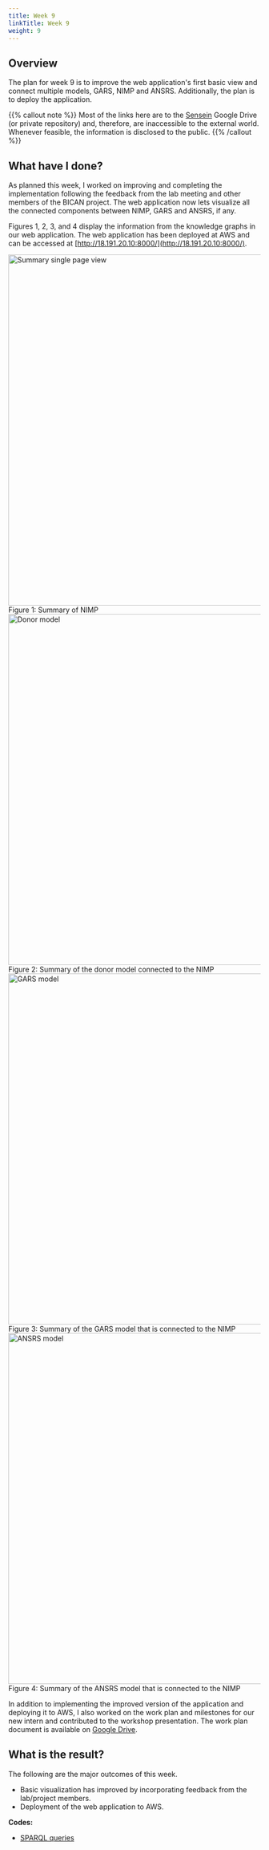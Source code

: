 ```yaml
---
title: Week 9
linkTitle: Week 9
weight: 9
---
```

## Overview

The plan for week 9 is to improve the web application's first basic view and connect multiple models, GARS, NIMP and ANSRS.  Additionally, the plan is to deploy the application.

{{% callout note %}}
Most of the links here are to the [Sensein](https://sensein.group/) Google Drive (or private repository) and, therefore, are inaccessible to the external world. Whenever feasible, the information is disclosed to the public.
{{% /callout %}}

## What have I done?

As planned this week, I worked on improving and completing the implementation following the feedback from the lab meeting and other members of the BICAN project. The web application now lets visualize all the connected components between NIMP, GARS and ANSRS, if any.

Figures 1, 2, 3, and 4 display the information from the knowledge graphs in our web application. The web application has been deployed at AWS and can be accessed at [http://18.191.20.10:8000/](http://18.191.20.10:8000/).

<img src="summary_single_page.png" alt="Summary single page view" style="width:700px;"/>
Figure 1: Summary of NIMP 
 
<img src="donor_details.png" alt="Donor model" style="width:700px;"/>
Figure 2: Summary of the donor model connected to the NIMP

<img src="gars.png" alt="GARS model" style="width:700px;"/>
Figure 3: Summary of the GARS model that is connected to the NIMP

<img src="ansrs.png" alt="ANSRS model" style="width:700px;"/>
Figure 4: Summary of the ANSRS model that is connected to the NIMP


In addition to implementing the improved version of the application and deploying it to AWS, I also worked on the work plan and milestones for our new intern and contributed to the workshop presentation. The work plan document is available on [Google Drive](https://shorturl.at/uGbpD).


## What is the result?

The following are the major outcomes of this week.

- Basic visualization has improved by incorporating feedback from the lab/project members.
- Deployment of the web application to AWS. 


**Codes:**

- [SPARQL queries](https://github.com/sensein/brainypedia/tree/ingestion-fapi-skeleton/sparql_queries) 
 	 


<!-- ### References -->

 
